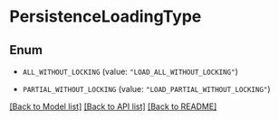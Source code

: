 # PersistenceLoadingType

## Enum


* `ALL_WITHOUT_LOCKING` (value: `"LOAD_ALL_WITHOUT_LOCKING"`)

* `PARTIAL_WITHOUT_LOCKING` (value: `"LOAD_PARTIAL_WITHOUT_LOCKING"`)


[[Back to Model list]](../README.md#documentation-for-models) [[Back to API list]](../README.md#documentation-for-api-endpoints) [[Back to README]](../README.md)


